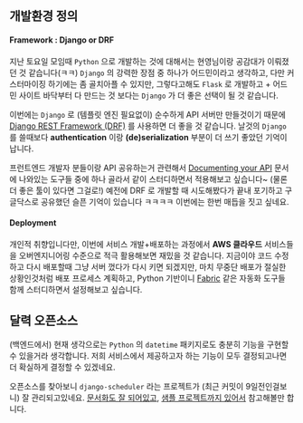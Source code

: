 ## 개발환경 정의

#### Framework : Django or DRF

지난 토요일 모임때 `Python` 으로 개발하는 것에 대해서는 현영님이랑 공감대가 이뤄졌던 것 같습니다(ㅋㅋ) `Django` 의 강력한 장점 중 하나가 어드민이라고 생각하고, 다만 커스터마이징 하기에는 좀 골치아플 수 있지만, 그렇다고해도 `Flask` 로 개발하고 + 어드민 사이트 바닥부터 다 만드는 것 보다는 `Django` 가 더 좋은 선택이 될 것 같습니다.

이번에는 `Django` 로 (템플릿 엔진 필요없이) 순수하게 API 서버만 만들것이기 때문에 [Django REST Framework (DRF)](http://www.django-rest-framework.org/) 를 사용하면 더 좋을 것 같습니다. 날것의 `Django` 를 쓸때보다 **authentication** 이랑 **(de)serialization** 부분이 더 쓰기 좋았던 기억이 납니다.

프런트엔드 개발자 분들이랑 API 공유하는거 관련해서 [Documenting your API](http://www.django-rest-framework.org/topics/documenting-your-api/) 문서에 나와있는 도구들 중에 하나 골라서 같이 스터디하면서 적용해보고 싶습니다~ (물론 더 좋은 툴이 있다면 그걸로!) 예전에 DRF 로 개발할 때 시도해봤다가 끝내 포기하고 구글닥스로 공유했던 슬픈 기억이 있습니다 ㅋㅋㅋㅋ 이번에는 한번 매듭을 짓고 싶네요. 

#### Deployment

개인적 취향입니다만, 이번에 서비스 개발+배포하는 과정에서 **AWS 클라우드** 서비스들을 오버엔지니어링 수준으로 적극 활용해보면 재밌을 것 같습니다. 지금이야 코드 수정하고 다시 배포할때 그냥 서버 껐다가 다시 키면 되겠지만, 마치 무중단 배포가 절실한 상황인것처럼 배포 프로세스 계획하고, Python 기반이니 [Fabric](http://www.fabfile.org/) 같은 자동화 도구들 함께 스터디하면서 설정해보고 싶습니다.

## 달력 오픈소스

(백엔드에서) 현재 생각으로는 `Python` 의 `datetime` 패키지로도 충분히 기능을 구현할 수 있을거라 생각합니다. 저희 서비스에서 제공하고자 하는 기능이 모두 결정되고나면 더 확실하게 결정할 수 있겠네요.

오픈소스를 찾아보니 `django-scheduler` 라는 프로젝트가 (최근 커밋이 9일전인걸보니) 잘 관리되고있네요. [문서화도 잘 되어있고](http://django-scheduler.readthedocs.io/en/latest/overview.html), [샘플 프로젝트까지 있어서](https://github.com/llazzaro/django-scheduler-sample) 참고해볼만 합니다.
